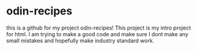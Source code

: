 # odin-recipes

this is a github for my project odin-recipes! This project is my intro project for html. I am trying to make a good code and make sure I dont make any small mistakes and hopefully make industry standard work.